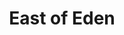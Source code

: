 ---
category: favorites
type: fiction

title: East of Eden
author-first: John
author-last: Steinbeck
description: "A crying, moving pageant with wilderness strengths."
thumb: steinbeck-east-of-eden.jpg
link: http://a.co/6eYspNZ
---